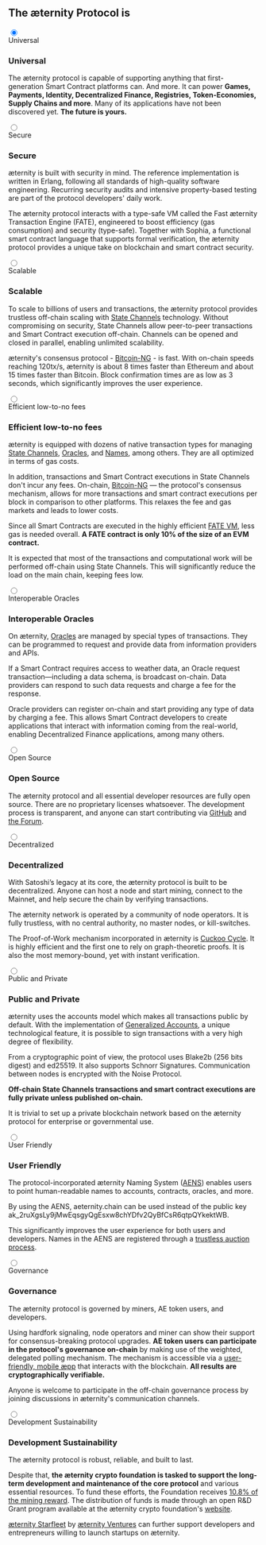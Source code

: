 <section id="protocol" class="section section--normal">
    <div class="section-content section-content--normal">
        <h2>The æternity Protocol is</h2>
    </div>
    <div class="protocol">
        <div class="protocol-bullets">
            <label for="Universal"></label>
            <label for="Secure"></label>
            <label for="Scalable"></label>
            <label for="Efficient-low-to-no-fees"></label>
            <label for="Interoperable-Oracles"></label>
            <label for="Open-Source"></label>
            <label for="Decentralized"></label>
            <label for="Public-and-Private"></label>
            <label for="User-Friendly"></label>
            <label for="Governance"></label>
            <label for="Development-Sustainability"></label>
        </div>
        <div class="protocol-menu">
            <input type="radio" name="protocol-menu" id="Universal" checked>
            <div class="protocol-menu-item">
                <label for="Universal">Universal</label>
                <div class="protocol-content">
                    <img src="../img/1.universal.svg" alt="">
                    <h3>Universal</h3>
                    <p>
                        The æternity protocol is capable of supporting anything that first-generation Smart Contract platforms can. And more. It can power <b>Games, Payments, Identity, Decentralized Finance, Registries, Token-Economies, Supply Chains and more</b>. Many of its applications have not been discovered yet. <b>The future is yours.</b>
                    </p>
                </div>
            </div>
            <input type="radio" name="protocol-menu" id="Secure">
            <div class="protocol-menu-item">
                <label for="Secure">Secure</label>
                <div class="protocol-content">
                    <img src="../img/2.secure.svg" alt="">
                    <h3>Secure</h3>
                    <p>
                        æternity is built with security in mind. The reference implementation is written in Erlang, following all standards of high-quality software engineering. Recurring security audits and intensive property-based testing are part of the protocol developers' daily work.
                    </p>
                    <p>
                        The æternity protocol interacts with a type-safe VM called the Fast æternity Transaction Engine (FATE), engineered to boost efficiency (gas consumption) and security (type-safe). Together with Sophia, a functional smart contract language that supports formal verification, the æternity protocol provides a unique take on blockchain and smart contract security.
                    </p>
                </div>
            </div>
            <input type="radio" name="protocol-menu" id="Scalable">
            <div class="protocol-menu-item">
                <label for="Scalable">Scalable</label>
                <div class="protocol-content">
                    <img src="../img/3.scalable.svg" alt="">
                    <h3>Scalable</h3>
                    <p>
                        To scale to billions of users and transactions, the æternity protocol provides trustless off-chain scaling with <a href="https://github.com/aeternity/protocol/blob/master/channels/README.md">State Channels</a> technology. Without compromising on security, State Channels allow peer-to-peer transactions and Smart Contract execution off-chain. Channels can be opened and closed in parallel, enabling unlimited scalability.
                    </p>
                    <p>
                        æternity's consensus protocol - <a href="https://github.com/aeternity/protocol/blob/128ef275ae8ed956d62eedb240b64c26b714ce85/consensus/bitcoin-ng.md">Bitcoin-NG</a> - is fast. With on-chain speeds reaching 120tx/s, æternity is about 8 times faster than Ethereum and about 15 times faster than Bitcoin. Block confirmation times are as low as 3 seconds, which significantly improves the user experience.
                    </p>
                </div>
            </div>
            <input type="radio" name="protocol-menu" id="Efficient-low-to-no-fees">
            <div class="protocol-menu-item">
                <label for="Efficient-low-to-no-fees">Efficient low-to-no fees</label>
                <div class="protocol-content">
                    <img src="../img/4.lowFees.svg" alt="">
                    <h3>Efficient low-to-no fees</h3>
                    <p>
                        æternity is equipped with dozens of native transaction types for managing <a href="https://github.com/aeternity/protocol/blob/master/channels/README.md">State Channels</a>, <a href="https://github.com/aeternity/protocol/blob/master/oracles/oracles.md">Oracles</a>, and <a href="https://github.com/aeternity/protocol/blob/master/AENS.md">Names</a>, among others. They are all optimized in terms of gas costs.
                    </p>
                    <p>
                        In addition, transactions and Smart Contract executions in State Channels don't incur any fees. On-chain, <a href="https://github.com/aeternity/protocol/blob/128ef275ae8ed956d62eedb240b64c26b714ce85/consensus/bitcoin-ng.md">Bitcoin-NG</a> — the protocol's consensus mechanism, allows for more transactions and smart contract executions per block in comparison to other platforms. This relaxes the fee and gas markets and leads to lower costs.
                    </p>
                    <p>
                        Since all Smart Contracts are executed in the highly efficient <a href="https://github.com/aeternity/protocol/blob/e2940192379916fb21a053b3ab09d1dff2ac76ef/contracts/fate.md">FATE VM</a>, less gas is needed overall. <b>A FATE contract is only 10% of the size of an EVM contract.</b>
                    </p>
                    <p>
                        It is expected that most of the transactions and computational work will be performed off-chain using State Channels. This will significantly reduce the load on the main chain, keeping fees low.
                    </p>
                </div>
            </div>
            <input type="radio" name="protocol-menu" id="Interoperable-Oracles">
            <div class="protocol-menu-item">
                <label for="Interoperable-Oracles">Interoperable Oracles</label>
                <div class="protocol-content">
                    <img src="../img/5.oracles.svg" alt="">
                    <h3>Interoperable Oracles</h3>
                    <p>
                        On æternity, <a href="https://github.com/aeternity/protocol/blob/master/oracles/oracles.md">Oracles</a> are managed by special types of transactions. They can be programmed to request and provide data from information providers and APIs.
                    </p>
                    <p>
                        If a Smart Contract requires access to weather data, an Oracle request transaction—including a data schema, is broadcast on-chain. Data providers can respond to such data requests and charge a fee for the response.
                    </p>
                    <p>
                        Oracle providers can register on-chain and start providing any type of data by charging a fee. This allows Smart Contract developers to create applications that interact with information coming from the real-world, enabling Decentralized Finance applications, among many others.
                    </p>
                </div>
            </div>
            <input type="radio" name="protocol-menu" id="Open-Source">
            <div class="protocol-menu-item">
                <label for="Open-Source">Open Source</label>
                <div class="protocol-content">
                    <img src="../img/6.openSource.svg" alt="">
                    <h3>Open Source</h3>
                    <p>
                        The æternity protocol and all essential developer resources are fully open source. There are no proprietary licenses whatsoever. The development process is transparent, and anyone can start contributing via <a href="https://github.com/aeternity">GitHub</a> and <a href="forum.aeternity.com">the Forum</a>.
                    </p>
                </div>
            </div>
            <input type="radio" name="protocol-menu" id="Decentralized">
            <div class="protocol-menu-item">
                <label for="Decentralized">Decentralized</label>
                <div class="protocol-content">
                    <img src="../img/7.decentralized.svg" alt="">
                    <h3>Decentralized</h3>
                    <p>
                        With Satoshi’s legacy at its core, the æternity protocol is built to be decentralized. Anyone can host a node and start mining, connect to the Mainnet, and help secure the chain by verifying transactions.
                    </p>
                    <p>
                        The æternity network is operated by a community of node operators. It is fully trustless, with no central authority, no master nodes, or kill-switches.
                    </p>
                    <p>
                        The Proof-of-Work mechanism incorporated in æternity is <a href="https://github.com/tromp/cuckoo">Cuckoo Cycle</a>. It is highly efficient and the first one to rely on graph-theoretic proofs. It is also the most memory-bound, yet with instant verification.
                    </p>
                </div>
            </div>
            <input type="radio" name="protocol-menu" id="Public-and-Private">
            <div class="protocol-menu-item">
                <label for="Public-and-Private">Public and Private</label>
                <div class="protocol-content">
                    <img src="../img/8.public-private.svg" alt="">
                    <h3>Public and Private</h3>
                    <p>
                        æternity uses the accounts model which makes all transactions public by default. With the implementation of <a href="https://github.com/aeternity/protocol/blob/master/generalized_accounts/generalized_accounts.md">Generalized Accounts</a>, a unique technological feature, it is possible to sign transactions with a very high degree of flexibility.
                    </p>
                    <p>
                        From a cryptographic point of view, the protocol uses Blake2b (256 bits digest) and ed25519. It also supports Schnorr Signatures. Communication between nodes is encrypted with the Noise Protocol. 
                    </p>
                    <p>
                        <b>Off-chain State Channels transactions and smart contract executions are fully private unless published on-chain.</b>
                    </p>
                    <p>
                        It is trivial to set up a private blockchain network based on the æternity protocol for enterprise or governmental use.
                    </p>
                </div>
            </div>
            <input type="radio" name="protocol-menu" id="User-Friendly">
            <div class="protocol-menu-item">
                <label for="User-Friendly">User Friendly</label>
                <div class="protocol-content">
                    <img src="../img/9.userFriendly.svg" alt="">
                    <h3>User Friendly</h3>
                    <p>
                        The protocol-incorporated æternity Naming System (<a href="https://forum.aeternity.com/t/the-aeternity-blockchain-naming-system-aens-is-here/5157/16">AENS</a>) enables users to point human-readable names to accounts, contracts, oracles, and more.
                    </p>
                    <p>
                        By using the AENS, aeternity.chain can be used instead of the public key ak_2ruXgsLy9jMwEqsgyQgEsxw&shy;8chYDfv2QyBfCsR6qtpQYkektWB.
                    </p>
                    <p>
                        This significantly improves the user experience for both users and developers. Names in the AENS are registered through a <a href="https://chainna.me/">trustless auction process</a>.
                    </p>
                </div>
            </div>
            <input type="radio" name="protocol-menu" id="Governance">
            <div class="protocol-menu-item">
                <label for="Governance">Governance</label>
                <div class="protocol-content">
                    <img src="../img/10.governance.svg" alt="">
                    <h3>Governance</h3>
                    <p>
                        The æternity protocol is governed by miners, AE token users, and developers.
                    </p>
                    <p>
                        Using hardfork signaling, node operators and miner can show their support for consensus-breaking protocol upgrades. <b>AE token users can participate in the protocol's governance on-chain</b> by making use of the weighted, delegated polling mechanism. The mechanism is accessible via a <a href="https://forum.aeternity.com/t/governance-aepp-launch/5281">user-friendly, mobile æpp</a> that interacts with the blockchain. <b>All results are cryptographically verifiable.</b>
                    </p>
                    <p>
                        Anyone is welcome to participate in the off-chain governance process by joining discussions in æternity's communication channels. 
                    </p>
                </div>
            </div>
            <input type="radio" name="protocol-menu" id="Development-Sustainability">
            <div class="protocol-menu-item">
                <label for="Development-Sustainability">Development Sustainability</label>
                <div class="protocol-content">
                    <img src="../img/11.sustainability.svg" alt="">
                    <h3>Development Sustainability</h3>
                    <p>
                        The æternity protocol is robust, reliable, and built to last.
                    </p>
                    <p>
                        Despite that, <b>the æternity crypto foundation is tasked to support the long-term development and maintenance of the core protocol</b> and various essential resources. To fund these efforts, the Foundation receives <a href="https://blog.aeternity.com/block-reward-initiative-voting-results-d6d091f13f64">10.8% of the mining reward</a>. The distribution of funds is made through an open R&D Grant program available at the æternity crypto foundation's <a href="https://www.aeternity-foundation.org/">website</a>. 
                    </p>
                    <p>
                    <a href="https://www.aeternitystarfleet.com">æternity Starfleet</a> by <a href="https://aeventures.io/">æternity Ventures</a> can further support developers and entrepreneurs willing to launch startups on æternity.
                    </p>
                </div>
            </div>
        </div>
    </div>
</section>
